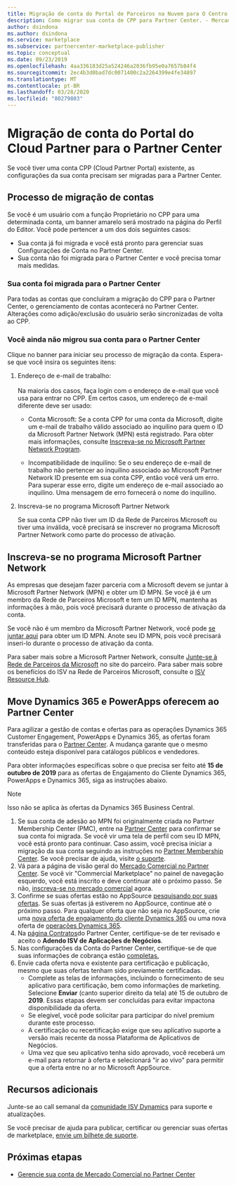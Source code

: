 ```yaml
---
title: Migração de conta do Portal de Parceiros na Nuvem para O Centro de Parceiros - Mercado Comercial para OZure
description: Como migrar sua conta de CPP para Partner Center. - Mercado Comercial para Azure
author: dsindona
ms.author: dsindona
ms.service: marketplace
ms.subservice: partnercenter-marketplace-publisher
ms.topic: conceptual
ms.date: 09/23/2019
ms.openlocfilehash: 4aa336183d25a524246a2036fb95e0a7657b84f4
ms.sourcegitcommit: 2ec4b3d0bad7dc0071400c2a2264399e4fe34897
ms.translationtype: MT
ms.contentlocale: pt-BR
ms.lasthandoff: 03/28/2020
ms.locfileid: "80279803"
---
```

# <a name="account-migration-from-cloud-partner-portal-to-partner-center"></a>Migração de conta do Portal do Cloud Partner para o Partner Center

Se você tiver uma conta CPP (Cloud Partner Portal) existente, as configurações da sua conta precisam ser migradas para a Partner Center.

## <a name="account-migration-process"></a>Processo de migração de contas

Se você é um usuário com a função Proprietário no CPP para uma determinada conta, um banner amarelo será mostrado na página do Perfil do Editor. Você pode pertencer a um dos dois seguintes casos:

- Sua conta já foi migrada e você está pronto para gerenciar suas Configurações de Conta no Partner Center.
- Sua conta não foi migrada para o Partner Center e você precisa tomar mais medidas.

### <a name="your-account-has-been-migrated-to-partner-center"></a>Sua conta foi migrada para o Partner Center

Para todas as contas que concluíram a migração do CPP para o Partner Center, o gerenciamento de contas acontecerá no Partner Center. Alterações como adição/exclusão do usuário serão sincronizadas de volta ao CPP.

### <a name="you-have-not-yet-migrated-your-account-to-partner-center"></a>Você ainda não migrou sua conta para o Partner Center

Clique no banner para iniciar seu processo de migração da conta. Espera-se que você insira os seguintes itens:

1. Endereço de e-mail de trabalho: <br> <br> Na maioria dos casos, faça login com o endereço de e-mail que você usa para entrar no CPP. Em certos casos, um endereço de e-mail diferente deve ser usado:

    * Conta Microsoft: Se a conta CPP for uma conta da Microsoft, digite um e-mail de trabalho válido associado ao inquilino para quem o ID da Microsoft Partner Network (MPN) está registrado. Para obter mais informações, consulte [Inscreva-se no Microsoft Partner Network Program](#sign-up-for-microsoft-partner-network-program).

    * Incompatibilidade de inquilino: Se o seu endereço de e-mail de trabalho não pertencer ao inquilino associado ao Microsoft Partner Network ID presente em sua conta CPP, então você verá um erro. Para superar esse erro, digite um endereço de e-mail associado ao inquilino. Uma mensagem de erro fornecerá o nome do inquilino.

2. Inscreva-se no programa Microsoft Partner Network

    Se sua conta CPP não tiver um ID da Rede de Parceiros Microsoft ou tiver uma inválida, você precisará se inscrever no programa Microsoft Partner Network como parte do processo de ativação.

## <a name="sign-up-for-microsoft-partner-network-program"></a>Inscreva-se no programa Microsoft Partner Network

As empresas que desejam fazer parceria com a Microsoft devem se juntar à Microsoft Partner Network (MPN) e obter um ID MPN. Se você já é um membro da Rede de Parceiros Microsoft e tem um ID MPN, mantenha as informações à mão, pois você precisará durante o processo de ativação da conta.  

Se você não é um membro da Microsoft Partner Network, você pode [se juntar aqui](https://signup.microsoft.com/signup?sku=StoreForBusinessIW&origin=partnerdashboard&culture=en-us&ru=https://partner.microsoft.com/dashboard/account/v3/xpu/onboard?ru=/en-us/dashboard/account/v3/enrollment/companyprofile/basicpartnernetwork/new) para obter um ID MPN. Anote seu ID MPN, pois você precisará inseri-lo durante o processo de ativação da conta.

Para saber mais sobre a Microsoft Partner Network, consulte [Junte-se à Rede de Parceiros da Microsoft](https://partner.microsoft.com/en-US/membership) no site do parceiro. Para saber mais sobre os benefícios do ISV na Rede de Parceiros Microsoft, consulte o [ISV Resource Hub](https://partner.microsoft.com/isv-resource-hub).  

## <a name="move-dynamics-365-and-powerapps-offers-to-partner-center"></a>Move Dynamics 365 e PowerApps oferecem ao Partner Center

Para agilizar a gestão de contas e ofertas para as operações Dynamics 365 Customer Engagement, PowerApps e Dynamics 365, as ofertas foram transferidas para o [Partner Center](https://partner.microsoft.com/). A mudança garante que o mesmo conteúdo esteja disponível para catálogos públicos e vendedores.

Para obter informações específicas sobre o que precisa ser feito até **15 de outubro de 2019** para as ofertas de Engajamento do Cliente Dynamics 365, PowerApps e Dynamics 365, siga as instruções abaixo.

> [!NOTE]
> Isso não se aplica às ofertas da Dynamics 365 Business Central.  

1. Se sua conta de adesão ao MPN foi originalmente criada no Partner Membership Center (PMC), entre na [Partner Center](https://partner.microsoft.com/pcv/accountsettings/connectedpartnerprofile) para confirmar se sua conta foi migrada. Se você vir uma tela de perfil com seu ID MPN, você está pronto para continuar. Caso assim, você precisa iniciar a migração da sua conta seguindo as instruções no [Partner Membership Center](https://partners.microsoft.com/partnerprogram/Welcome.aspx). Se você precisar de ajuda, visite [o suporte](https://partner.microsoft.com/support?issueid=100-0077).
2. Vá para a página de visão geral do [Mercado Comercial no Partner Center](https://partner.microsoft.com/dashboard/commercial-marketplace/overview). Se você vir "Commercial Marketplace" no painel de navegação esquerdo, você está inscrito e deve continuar até o próximo passo. Se não, [inscreva-se no mercado comercial](https://partner.microsoft.com/dashboard/account/v3/enrollment/introduction/azureisv) agora.
3. Confirme se suas ofertas estão no AppSource [pesquisando por suas ofertas](https://appsource.microsoft.com/). Se suas ofertas já estiverem no AppSource, continue até o próximo passo. Para qualquer oferta que não seja no AppSource, crie uma [nova oferta de engajamento do cliente Dynamics 365](create-new-customer-engagement-offer.md) ou uma nova oferta de [operações Dynamics 365](create-new-operations-offer.md).
4. Na [página Contratos](https://partner.microsoft.com/dashboard/account/agreements)do Partner Center, certifique-se de ter revisado e aceito o **Adendo ISV de Aplicações de Negócios**.
5. Nas configurações da Conta do Partner Center, certifique-se de que suas informações de cobrança estão [completas.](https://partner.microsoft.com/dashboard/account/v3/accountsettings/billingprofile)
6. Envie cada oferta nova e existente para certificação e publicação, mesmo que suas ofertas tenham sido previamente certificadas.
    * Complete as telas de informações, incluindo o fornecimento de seu aplicativo para certificação, bem como informações de marketing. Selecione **Enviar** (canto superior direito da tela) até 15 de outubro de **2019**. Essas etapas devem ser concluídas para evitar impactona disponibilidade da oferta.
    * Se elegível, você pode solicitar para participar do nível premium durante este processo.
    * A certificação ou recertificação exige que seu aplicativo suporte a versão mais recente da nossa Plataforma de Aplicativos de Negócios.
    * Uma vez que seu aplicativo tenha sido aprovado, você receberá um e-mail para retornar à oferta e selecionará "ir ao vivo" para permitir que a oferta entre no ar no Microsoft AppSource.

## <a name="additional-resources"></a>Recursos adicionais

Junte-se ao call semanal da [comunidade ISV Dynamics](https://aka.ms/DynamicsISV-CommunityCall) para suporte e atualizações.

Se você precisar de ajuda para publicar, certificar ou gerenciar suas ofertas de marketplace, [envie um bilhete de suporte](https://aka.ms/MarketplacePublisherSupport).

## <a name="next-steps"></a>Próximas etapas

- [Gerencie sua conta de Mercado Comercial no Partner Center](./manage-account.md)
